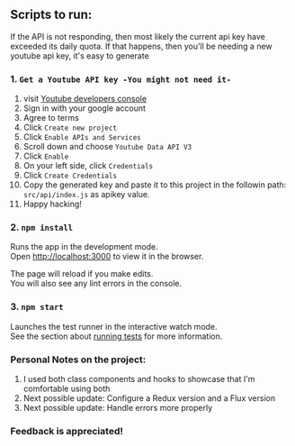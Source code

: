 ## Scripts to run:

If the API is not responding, then most likely the current api key have exceeded its daily quota. If that happens, then you'll be needing a new youtube api key, it's easy to generate

### 1. `Get a Youtube API key -You might not need it-`

1. visit [Youtube developers console](https://console.developers.google.com/)
2. Sign in with your google account
3. Agree to terms
4. Click `Create new project`
5. Click `Enable APIs and Services`
6. Scroll down and choose `Youtube Data API V3`
7. Click `Enable`
8. On your left side, click `Credentials`
9. Click `Create Credentials`
10. Copy the generated key and paste it to this project in the followin path: `src/api/index.js` as apikey value.
11. Happy hacking!

### 2. `npm install`

Runs the app in the development mode.<br />
Open [http://localhost:3000](http://localhost:3000) to view it in the browser.

The page will reload if you make edits.<br />
You will also see any lint errors in the console.

### 3. `npm start`

Launches the test runner in the interactive watch mode.<br />
See the section about [running tests](https://facebook.github.io/create-react-app/docs/running-tests) for more information.

### Personal Notes on the project:

1. I used both class components and hooks to showcase that I'm comfortable using both
2. Next possible update: Configure a Redux version and a Flux version
3. Next possible update: Handle errors more properly

### Feedback is appreciated!

